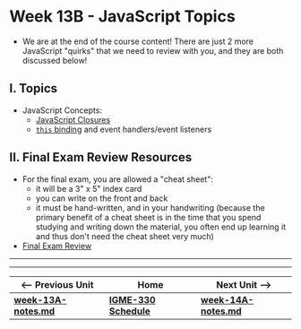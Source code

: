 # Week 13B - JavaScript Topics

- We are at the end of the course content! There are just 2 more JavaScript "quirks" that we need to review with you, and they are both discussed below!

## I. Topics
- JavaScript Concepts:
  - [JavaScript Closures](https://github.com/tonethar/IGME-330-Master/blob/master/notes/closure-notes.md)
  - [`this` binding](https://github.com/tonethar/IGME-330-Master/blob/master/notes/this-binding-notes.md) and event handlers/event listeners
  
## II. Final Exam Review Resources
- For the final exam, you are allowed a "cheat sheet":
  - it will be a 3" x 5" index card
  - you can write on the front and back
  - it must be hand-written, and in your handwriting (because the primary benefit of a cheat sheet is in the time that you spend studying and writing down the material, you often end up learning it and thus don't need the cheat sheet very much)
- [Final Exam Review](../exams/final-exam-review.md)

<hr><hr>

| <-- Previous Unit | Home | Next Unit -->
| --- | --- | --- 
| [**week-13A-notes.md**](week-13A-notes.md)     |  [**IGME-330 Schedule**](../schedule.md) | [**week-14A-notes.md**](week-14A-notes.md)
